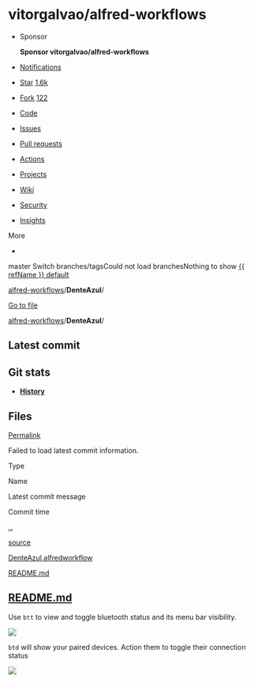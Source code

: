 # vitorgalvao/alfred-workflows

* Sponsor

   **Sponsor vitorgalvao/alfred-workflows**

*  [Notifications](https://github.com/login?return_to=%2Fvitorgalvao%2Falfred-workflows)
*  [ Star](https://github.com/login?return_to=%2Fvitorgalvao%2Falfred-workflows) [1.6k](../../vitorgalvao-alfred-workflows.md)
*  [Fork](https://github.com/login?return_to=%2Fvitorgalvao%2Falfred-workflows) [122](../../network/vitorgalvao-alfred-workflows.md)
*  [Code]()
*  [Issues](../../vitorgalvao-alfred-workflows-1.md)
*  [Pull requests](../../vitorgalvao-alfred-workflows-2.md)
*  [Actions](../../vitorgalvao-alfred-workflows-3.md)
*  [Projects](../../vitorgalvao-alfred-workflows-4.md)
*  [Wiki](../../vitorgalvao-alfred-workflows-5.md)
*  [Security](../../build-software-better-together.md)
*  [Insights](../../vitorgalvao-alfred-workflows-6.md)

More

* 
master Switch branches/tagsCould not load branchesNothing to show [{{ refName }} default](https://github.com/vitorgalvao/alfred-workflows/tree/{{%20urlEncodedRefName%20}}/DenteAzul)

[alfred-workflows]()/**DenteAzul**/

 [Go to file](https://github.com/vitorgalvao/alfred-workflows/find/master)

[alfred-workflows]()/**DenteAzul**/

## Latest commit

## Git stats

*  [ **History**](https://github.com/vitorgalvao/alfred-workflows/commits/master/DenteAzul)

## Files <a id="files"></a>

 [Permalink](https://github.com/vitorgalvao/alfred-workflows/tree/ab93fc2ce1dc217369e6f5475094710041e26b1a/DenteAzul)

 Failed to load latest commit information.

Type

Name

Latest commit message

Commit time

 [. .]()

[source](https://github.com/vitorgalvao/alfred-workflows/tree/master/DenteAzul/source)

[DenteAzul.alfredworkflow](https://github.com/vitorgalvao/alfred-workflows/blob/master/DenteAzul/DenteAzul.alfredworkflow)

[README.md](https://github.com/vitorgalvao/alfred-workflows/blob/master/DenteAzul/README.md)

##  [README.md](vitorgalvao-alfred-workflows-10.md#readme)

Use `btt` to view and toggle bluetooth status and its menu bar visibility.

[![](https://camo.githubusercontent.com/f8890f6d609091e147ed192fa0c7e520227eff5caf19cead7c0f7cdaa22481ce/68747470733a2f2f692e696d6775722e636f6d2f576a7279304e762e706e67)](https://camo.githubusercontent.com/f8890f6d609091e147ed192fa0c7e520227eff5caf19cead7c0f7cdaa22481ce/68747470733a2f2f692e696d6775722e636f6d2f576a7279304e762e706e67)

`btd` will show your paired devices. Action them to toggle their connection status

[![](https://camo.githubusercontent.com/0c72e96b78378c5dd654527f4b7dc62be30f75b1c3ecda5fbd0d1b3c748a674e/68747470733a2f2f692e696d6775722e636f6d2f316e47643862502e706e67)](https://camo.githubusercontent.com/0c72e96b78378c5dd654527f4b7dc62be30f75b1c3ecda5fbd0d1b3c748a674e/68747470733a2f2f692e696d6775722e636f6d2f316e47643862502e706e67)

